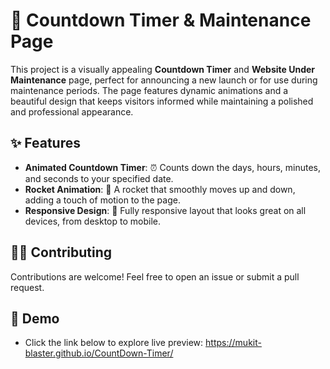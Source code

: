# 🚀 Countdown Timer & Maintenance Page

This project is a visually appealing **Countdown Timer** and **Website Under Maintenance** page, perfect for announcing a new launch or for use during maintenance periods. The page features dynamic animations and a beautiful design that keeps visitors informed while maintaining a polished and professional appearance.

## ✨ Features

- **Animated Countdown Timer**: ⏰ Counts down the days, hours, minutes, and seconds to your specified date.
- **Rocket Animation**: 🚀 A rocket that smoothly moves up and down, adding a touch of motion to the page.
- **Responsive Design**: 📱 Fully responsive layout that looks great on all devices, from desktop to mobile.


## 🧑‍💻 Contributing
Contributions are welcome! Feel free to open an issue or submit a pull request.



## 🔗 Demo
- Click the link below to explore live preview:
https://mukit-blaster.github.io/CountDown-Timer/

